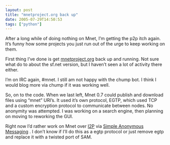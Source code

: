 ```yaml
---
layout: post
title: "mnetproject.org back up"
date: 2005-07-29T14:50:53
tags: ["python"]
---
```


<p>After a long while of doing nothing on Mnet, I&#8217;m getting the p2p itch again.  It&#8217;s funny how some projects you just run out of the urge to keep working on them.</p>

<p>First thing I&#8217;ve done is get <a href="http://mnetproject.org/">mnetproject.org</a> back up and running.  Not sure what do to about the sf.net version, but I haven&#8217;t seen a lot of activity there either.</p>

<p>I&#8217;m on <span class="caps">IRC</span> again, #mnet.  I still am not happy with the chump bot.  I think I would blog more via chump if it was working well.</p>

<p>So, on to the code.  When we last left, Mnet 0.7 could publish and download files using &#8220;mnet&#8221; URI&#8217;s.  It used it&#8217;s own protocol, <span class="caps">EGTP</span>, which used <span class="caps">TCP</span> and a custom encryption protocol to communicate between nodes.  No anonymity was attempted.  I was working on a search engine, then planning on moving to reworking the <span class="caps">GUI</span>.</p>

<p>Right now I&#8217;d rather work on Mnet over <a href="http://www.i2p.net/">I2P</a> via <a href="http://www.i2p.net/sam">Simple Anonymous Messaging</a> .  I don&#8217;t know if I&#8217;ll do this as a egtp protocol or just remove egtp and replace it with a twisted port of <span class="caps">SAM</span>.</p>

